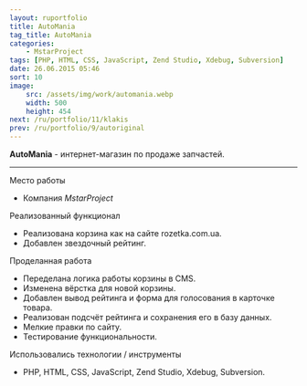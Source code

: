 ```yaml
---
layout: ruportfolio
title: AutoMania
tag_title: AutoMania
categories:
    - MstarProject
tags: [PHP, HTML, CSS, JavaScript, Zend Studio, Xdebug, Subversion]
date: 26.06.2015 05:46
sort: 10
image: 
    src: /assets/img/work/automania.webp 
    width: 500
    height: 454
next: /ru/portfolio/11/klakis
prev: /ru/portfolio/9/autoriginal
---
```


**AutoMania** - интернет-магазин по продаже запчастей.

---

Место работы

* Компания _MstarProject_

Реализованный функционал

* Реализована корзина как на сайте rozetka.com.ua.
* Добавлен звездочный рейтинг.

Проделанная работа

* Переделана логика работы корзины в CMS.
* Изменена вёрстка для новой корзины.
* Добавлен вывод рейтинга и форма для голосования в карточке товара.
* Реализован подсчёт рейтинга и сохранения его в базу данных.
* Мелкие правки по сайту.
* Тестирование функциональности.

Использовались технологии / инструменты

* PHP, HTML, CSS, JavaScript, Zend Studio, Xdebug, Subversion.
